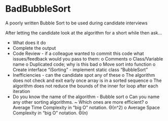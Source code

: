 # BadBubbleSort
A poorly written Bubble Sort to be used during candidate interviews

After letting the candidate look at the algorithm for a short while then ask…
-	What does it do
-	Complete the output
-	Code Review - if a colleague wanted to commit this code what issues/feedback would you pass to them:
  o	Comments
  o	Class/Variable name
  o	Duplicated code; why is this bad
  o	Move sort into function
  o	Create interface “iSorting” - implement static class “BubbleSort”
- Inefficiencies - can the candidate spot any of these
  o The algorithm does not check and exit early once array is in a sorted sequence
  o The algorithm does not reduce the bounds of the inner for loop after each iteration
-	Do you know the name of the algorithm - Bubble sort
  o	Can you name any other sorting algorithms.
    ~ Which ones are more efficient?
  o	Average Time Complexity in “big O” notation. Θ(n^2)
  o	Average Space Complexity in “big O” notation. Θ(n)


